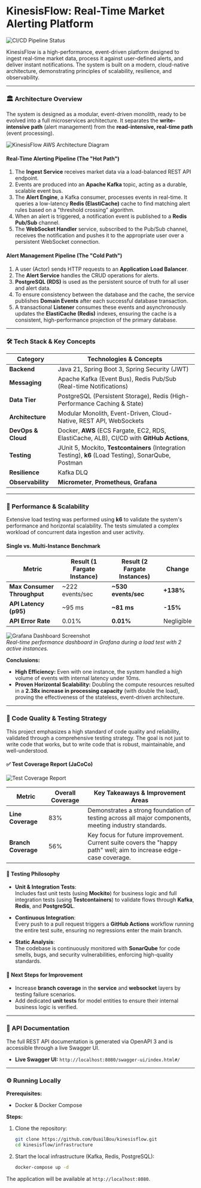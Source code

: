 # KinesisFlow: Real-Time Market Alerting Platform

![CI/CD Pipeline Status](https://github.com/OuailBou/kinesisFlow/actions/workflows/ci-cd.yml/badge.svg)

KinesisFlow is a high-performance, event-driven platform designed to ingest real-time market data, process it against user-defined alerts, and deliver instant notifications. The system is built on a modern, cloud-native architecture, demonstrating principles of scalability, resilience, and observability.

---

### 🏛️ Architecture Overview

The system is designed as a modular, event-driven monolith, ready to be evolved into a full microservices architecture. It separates the **write-intensive path** (alert management) from the **read-intensive, real-time path** (event processing).

![KinesisFlow AWS Architecture Diagram](https://github.com/user-attachments/assets/dad66fdd-cbb5-4e0c-bbf9-5e43f448249c)

#### Real-Time Alerting Pipeline (The "Hot Path")
1.  The **Ingest Service** receives market data via a load-balanced REST API endpoint.
2.  Events are produced into an **Apache Kafka** topic, acting as a durable, scalable event bus.
3.  The **Alert Engine**, a Kafka consumer, processes events in real-time. It queries a low-latency **Redis (ElastiCache)** cache to find matching alert rules based on a "threshold crossing" algorithm.
4.  When an alert is triggered, a notification event is published to a **Redis Pub/Sub** channel.
5.  The **WebSocket Handler** service, subscribed to the Pub/Sub channel, receives the notification and pushes it to the appropriate user over a persistent WebSocket connection.

#### Alert Management Pipeline (The "Cold Path")
1.  A user (Actor) sends HTTP requests to an **Application Load Balancer**.
2.  The **Alert Service** handles the CRUD operations for alerts.
3.  **PostgreSQL (RDS)** is used as the persistent source of truth for all user and alert data.
4.  To ensure consistency between the database and the cache, the service publishes **Domain Events** after each successful database transaction.
5.  A transactional **Listener** consumes these events and asynchronously updates the **ElastiCache (Redis)** indexes, ensuring the cache is a consistent, high-performance projection of the primary database.

---

### 🛠️ Tech Stack & Key Concepts

| Category          | Technologies & Concepts                                                                                               |
| ----------------- | --------------------------------------------------------------------------------------------------------------------- |
| **Backend**       | Java 21, Spring Boot 3, Spring Security (JWT)                                                                         |
| **Messaging**     | Apache Kafka (Event Bus), Redis Pub/Sub (Real-time Notifications)                                                     |
| **Data Tier**     | PostgreSQL (Persistent Storage), Redis (High-Performance Caching & State)                                             |
| **Architecture**  | Modular Monolith, Event-Driven, Cloud-Native, REST API, WebSockets                                                    |
| **DevOps & Cloud**| Docker, **AWS** (ECS Fargate, EC2, RDS, ElastiCache, ALB), CI/CD with **GitHub Actions**,                             |
| **Testing**       | JUnit 5, Mockito, **Testcontainers** (Integration Testing), **k6** (Load Testing), SonarQube, Postman                 |
| **Resilience**    | Kafka DLQ                                                                                                             |
| **Observability** | **Micrometer**, **Prometheus**, **Grafana**                                                                           |

---

### 🚀 Performance & Scalability

Extensive load testing was performed using **k6** to validate the system's performance and horizontal scalability. The tests simulated a complex workload of concurrent data ingestion and user activity.

#### Single vs. Multi-Instance Benchmark

| Metric                     | Result (1 Fargate Instance) | Result (2 Fargate Instances) | Change     |
| -------------------------- | --------------------------- | ---------------------------- | ---------- |
| **Max Consumer Throughput**| ~222 events/sec             | **~530 events/sec**          | **+138%**  |
| **API Latency (p95)**      | ~95 ms                      | **~81 ms**                   | **-15%**   |
| **API Error Rate**         | 0.01%                       | **0.01%**                    | Negligible |

![Grafana Dashboard Screenshot](https://github.com/user-attachments/assets/a3454d94-8672-4c66-9765-e64468d82f34)  
*Real-time performance dashboard in Grafana during a load test with 2 active instances.*

**Conclusions:**
*   **High Efficiency:** Even with one instance, the system handled a high volume of events with internal latency under 10ms.
*   **Proven Horizontal Scalability:** Doubling the compute resources resulted in a **2.38x increase in processing capacity** (with double the load), proving the effectiveness of the stateless, event-driven architecture.

---

### 🧪 Code Quality & Testing Strategy

This project emphasizes a high standard of code quality and reliability, validated through a comprehensive testing strategy. The goal is not just to write code that works, but to write code that is robust, maintainable, and well-understood.

#### ✅ Test Coverage Report (JaCoCo)

![Test Coverage Report](https://github.com/user-attachments/assets/2c50159b-565a-4961-bdaa-993c88029d90)


| Metric            | Overall Coverage | Key Takeaways & Improvement Areas                                                                 |
|-------------------|------------------|----------------------------------------------------------------------------------------------------|
| **Line Coverage**   | 83%              | Demonstrates a strong foundation of testing across all major components, meeting industry standards. |
| **Branch Coverage** | 56%              | Key focus for future improvement. Current suite covers the "happy path" well; aim to increase edge-case coverage. |

#### 🧠 Testing Philosophy

- **Unit & Integration Tests**:  
  Includes fast unit tests (using **Mockito**) for business logic and full integration tests (using **Testcontainers**) to validate flows through **Kafka**, **Redis**, and **PostgreSQL**.

- **Continuous Integration**:  
  Every push to a pull request triggers a **GitHub Actions** workflow running the entire test suite, ensuring no regressions enter the main branch.

- **Static Analysis**:  
  The codebase is continuously monitored with **SonarQube** for code smells, bugs, and security vulnerabilities, enforcing high-quality standards.

#### 🔧 Next Steps for Improvement

- Increase **branch coverage** in the **service** and **websocket** layers by testing failure scenarios.
- Add dedicated **unit tests** for model entities to ensure their internal business logic is verified.

---

### 📖 API Documentation

The full REST API documentation is generated via OpenAPI 3 and is accessible through a live Swagger UI.

*   **Live Swagger UI:** `http://localhost:8080/swagger-ui/index.html#/`

---

### ⚙️ Running Locally

**Prerequisites:**
*   Docker & Docker Compose

**Steps:**
1.  Clone the repository:
    ```bash
    git clone https://github.com/OuailBou/kinesisflow.git
    cd kinesisflow/infrastructure
    ```
2.  Start the local infrastructure (Kafka, Redis, PostgreSQL):
    ```bash
    docker-compose up -d
    ```

The application will be available at `http://localhost:8080`.
